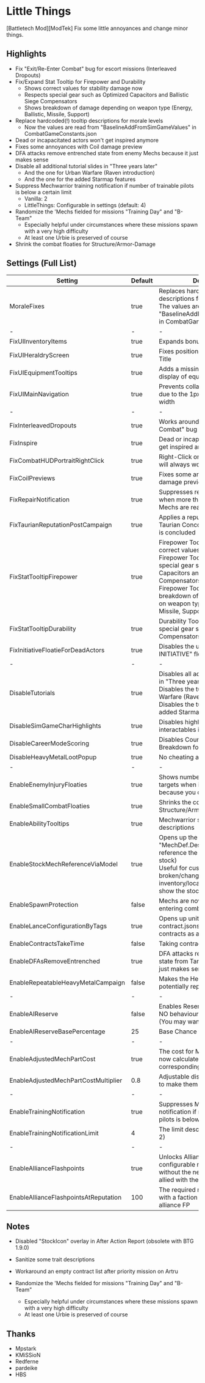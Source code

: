 # Little Things

[Battletech Mod][ModTek] Fix some little annoyances and change minor things.

## Highlights
- Fix "Exit/Re-Enter Combat" bug for escort missions (Interleaved Dropouts)
- Fix/Expand Stat Tooltip for Firepower and Durability
    - Shows correct values for stability damage now
    - Respects special gear such as Optimized Capacitors and Ballistic Siege Compensators
    - Shows breakdown of damage depending on weapon type (Energy, Ballistic, Missile, Support)
- Replace hardcoded(!) tooltip descriptions for morale levels
    - Now the values are read from "BaselineAddFromSimGameValues" in CombatGameConstants.json
- Dead or incapacitated actors won't get inspired anymore
- Fixes some annoyances with Coil damage preview
- DFA attacks remove entrenched state from enemy Mechs because it just makes sense
- Disable all additional tutorial slides in "Three years later"
    - And the one for Urban Warfare (Raven introduction)
    - And the one for the added Starmap features
- Suppress Mechwarrior training notification if number of trainable pilots is below a certain limit
    - Vanilla: 2
    - LittleThings: Configurable in settings (default: 4)
- Randomize the 'Mechs fielded for missions "Training Day" and "B-Team"
    - Especially helpful under circumstances where these missions spawn with a very high difficulty
    - At least one Urbie is preserved of course
- Shrink the combat floaties for Structure/Armor-Damage

## Settings (Full List)

| Setting                               | Default | Description                                                                                                                                                                                                                                                                                            |
|---------------------------------------|---------|--------------------------------------------------------------------------------------------------------------------------------------------------------------------------------------------------------------------------------------------------------------------------------------------------------|
| MoraleFixes                           | true    | Replaces hardcoded(!) tooltip descriptions for morale levels <br>The values are now read from "BaselineAddFromSimGameValues" in CombatGameConstants.json                                                                            |
| -                                     | -       | -                                                                                                                                                                                                                                                                                                      |
| FixUIInventoryItems                   | true    | Expands bonusText fields                                                                                                                                                                                                                                                                               |
| FixUIHeraldryScreen                   | true    | Fixes position of Heraldry Screen Title                                                                                                                                                                                                                                                                |
| FixUIEquipmentTooltips                | true    | Adds a missing comma to bonuses display of equipment                                                                                                                                                                                                                                                   |
| FixUIMainNavigation                   | true    | Prevents collapsing of submenu due to the 1px gap @1920 screen width                                                                                                                                                                                                                                   |
| -                                     | -       | -                                                                                                                                                                                                                                                                                                      |
| FixInterleavedDropouts                | true    | Works around the "Exit/Re-Enter Combat" bug for escort missions                                                                                                                                                                                                                                        |
| FixInspire                            | true    | Dead or incapacitated actors won't get inspired anymore                                                                                                                                                                                                                                                |
| FixCombatHUDPortraitRightClick        | true    | Right-Click on MWTray Portraits will always work                                                                                                                                                                                                                                                       |
| FixCoilPreviews                       | true    | Fixes some annoyances with Coil damage preview during melee                                                                                                                                                                                                                                            |
| FixRepairNotification                 | true    | Suppresses repair notifications when more than four fieldable Mechs are ready                                                                                                                                                                                                                          |
| FixTaurianReputationPostCampaign      | true    | Applies a reputation fix for the Taurian Concordat after campaign is concluded                                                                                                                                                                                                                         |
| FixStatTooltipFirepower               | true    | Firepower Tooltip now shows correct values for stability damage <br>Firepower Tooltip now respects special gear such as Optimized Capacitors and Ballistic Siege Compensators <br>Firepower Tooltip now shows a breakdown of damage depending on weapon type (Energy, Ballistic, Missile, Support) |
| FixStatTooltipDurability              | true    | Durability Tooltip now respects special gear such as Ballistic Siege Compensators                                                                                                                                                                                                                      |
| FixInitiativeFloatieForDeadActors     | true    | Disables the useless "-1 INITIATIVE" floatie for dead actors                                                                                                                                                                                                                                           |
| -                                     | -       | -                                                                                                                                                                                                                                                                                                      |
| DisableTutorials                      | true    | Disables all additional tutorial slides in "Three years later" <br>Disables the tutorial slide for Urban Warfare (Raven introduction) <br>Disables the tutorial slide for the added Starmap features                                                                                                   |
| DisableSimGameCharHighlights          | true    | Disables highlights of some interactables in Argo's rooms                                                                                                                                                                                                                                              |
| DisableCareerModeScoring              | true    | Disables Countdown and Score Breakdown for Career Mode                                                                                                                                                                                                                                                 |
| DisableHeavyMetalLootPopup            | true    | No cheating anymore                                                                                                                                                                                                                                                                                    |
| -                                     | -       | -                                                                                                                                                                                                                                                                                                      |
| EnableEnemyInjuryFloaties             | true    | Shows number of injuries for targets when injured (!health, because you can't know it)                                                                                                                                                                                                                 |
| EnableSmallCombatFloaties             | true    | Shrinks the combat floaties for Structure/Armor-Damage                                                                                                                                                                                                                                                 |
| EnableAbilityTooltips                 | true    | Mechwarrior skills now show trait descriptions                                                                                                                                                                                                                                                         |
| EnableStockMechReferenceViaModel      | true    | Opens up the possibility of using "MechDef.Description.Model" to reference the base mech (aka stock) <br>Useful for custom MechDefs with broken/changed inventory/locations to properly show the stock loadout in MechLab                                                                              |
| EnableSpawnProtection                 | false   | Mechs are now guarded when entering combat                                                                                                                                                                                                                                                             |
| EnableLanceConfigurationByTags        | true    | Opens up unit-selection by tags in contract.jsons (can be used for all contracts as a modders resource)                                                                                                                                                                                                |
| EnableContractsTakeTime               | false   | Taking contracts will pass one day                                                                                                                                                                                                                                                                     |
| EnableDFAsRemoveEntrenched            | true    | DFA attacks remove entrenched state from Target Mechs because it just makes sense                                                                                                                                                                                                                      |
| EnableRepeatableHeavyMetalCampaign    | false   | Makes the Heavy Metal Campaign potentially repeatable                                                                                                                                                                                                                                                  |
| -                                     | -       | -                                                                                                                                                                                                                                                                                                      |
| EnableAIReserve                       | false   | Enables Reserving for AI <br>NO behaviour variables tweaked (You may want "BetterAI")                                                                                                                                                                                                                  |
| EnableAIReserveBasePercentage         | 25      | Base Chance for the AI to reserve                                                                                                                                                                                                                                                                      |
| -                                     | -       | -                                                                                                                                                                                                                                                                                                      |
| EnableAdjustedMechPartCost            | true    | The cost for MechParts in Shops is now calculated depending on corresponding difficulty setting                                                                                                                                                                                                        |
| EnableAdjustedMechPartCostMultiplier  | 0.8     | Adjustable discount for MechParts to make them still worthwhile                                                                                                                                                                                                                                        |
| -                                     | -       | -                                                                                                                                                                                                                                                                                                      |
| EnableTrainingNotification            | true    | Suppresses Mechwarrior training notification if number of trainable pilots is below a certain limit                                                                                                                                                                                                    |
| EnableTrainingNotificationLimit       | 4       | The limit described above (Vanilla: 2)                                                                                                                                                                                                                                                                 |
| -                                     | -       | -                                                                                                                                                                                                                                                                                                      |
| EnableAllianceFlashpoints             | true    | Unlocks Alliance FPs at configurable reputation level without the need to actually be allied with the Faction                                                                                                                                                                                          |
| EnableAllianceFlashpointsAtReputation | 100     | The required reputation to have with a faction to unlock their alliance FP                                                                                                                                                                                                                             |                                                                                                                                                                                                                 |

## Notes
- Disabled "StockIcon" overlay in After Action Report (obsolete with BTG 1.9.0)

- Sanitize some trait descriptions
- Workaround an empty contract list after priority mission on Artru
- Randomize the 'Mechs fielded for missions "Training Day" and "B-Team"
    - Especially helpful under circumstances where these missions spawn with a very high difficulty
    - At least one Urbie is preserved of course


## Thanks
* Mpstark
* KMiSSioN
* Redferne
* pardeike
* HBS
